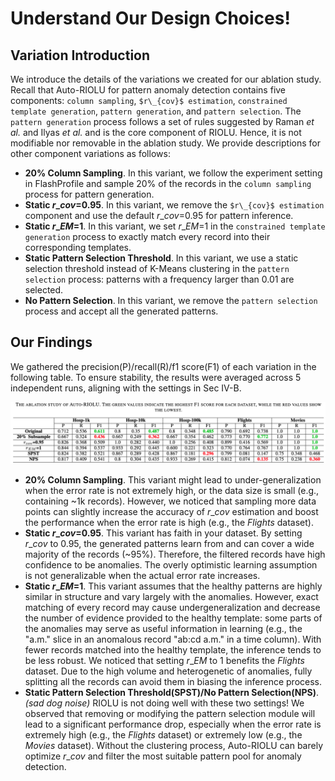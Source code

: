# Understand Our Design Choices!

## Variation Introduction
We introduce the details of the variations we created for our ablation study. Recall that Auto-RIOLU for pattern anomaly detection contains five components: ```column sampling```, ```$r\_{cov}$ estimation```, ```constrained template generation```, ```pattern generation```, and ```pattern selection```. The ```pattern generation``` process follows a set of rules suggested by Raman *et al.* and Ilyas *et al.* and is the core component of RIOLU. Hence, it is not modifiable nor removable in the ablation study. We provide descriptions for other component variations as follows:
- __20% Column Sampling__. In this variant, we follow the experiment setting in FlashProfile and sample 20% of the records in the ```column sampling``` process for pattern generation.
- __Static $r\_{cov}$=0.95__. In this variant, we remove the ```$r\_{cov}$ estimation``` component and use the default $r\_{cov}$=0.95 for pattern inference.
- __Static $r\_{EM}$=1__. In this variant, we set $r\_{EM}$=1 in the ```constrained template generation``` process to exactly match every record into their corresponding templates.
- __Static Pattern Selection Threshold__. In this variant, we use a static selection threshold instead of K-Means clustering in the ```pattern selection``` process: patterns with a frequency larger than 0.01 are selected. 
- __No Pattern Selection__. In this variant, we remove the ```pattern selection```  process and accept all the generated patterns. 

## Our Findings
We gathered the precision(P)/recall(R)/f1 score(F1) of each variation in the following table. To ensure stability, the results were averaged across 5 independent runs, aligning with the settings in Sec IV-B. 

![ablation_study](../images/ablation_study.png)

- __20% Column Sampling__. This variant might lead to under-generalization when the error rate is not extremely high, or the data size is small (e.g., containing ~1k records). However, we noticed that sampling more data points can slightly increase the accuracy of $r\_{cov}$ estimation and boost the performance when the error rate is high (e.g., the *Flights* dataset). 
- __Static $r\_{cov}$=0.95__. This variant has faith in your dataset. By setting $r\_{cov}$ to 0.95, the generated patterns learn from and can cover a wide majority of the records (~95%). Therefore, the filtered records have high confidence to be anomalies. The overly optimistic learning assumption is not generalizable when the actual error rate increases. 
- __Static $r\_{EM}$=1__. This variant assumes that the healthy patterns are highly similar in structure and vary largely with the anomalies. However, exact matching of every record may cause undergeneralization and decrease the number of evidence provided to the healthy template: some parts of the anomalies may serve as useful information in learning (e.g., the "a.m." slice in an anomalous record "ab:cd a.m." in a time column). With fewer records matched into the healthy template, the inference tends to be less robust. We noticed that setting $r\_{EM}$ to 1 benefits the *Flights* dataset. Due to the high volume and heterogenetic of anomalies, fully splitting all the records can avoid them in biasing the inference process. 
- __Static Pattern Selection Threshold(SPST)/No Pattern Selection(NPS)__. *(sad dog noise)* RIOLU is not doing well with these two settings! We observed that removing or modifying the pattern selection module will lead to a significant performance drop, especially when the error rate is extremely high (e.g., the *Flights* dataset) or extremely low (e.g., the *Movies* dataset). Without the clustering process, Auto-RIOLU can barely optimize $r\_{cov}$ and filter the most suitable pattern pool for anomaly detection. 
